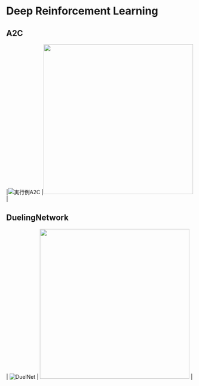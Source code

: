 # Deep Reinforcement Learning 

## A2C
  
|![実行例A2C](https://user-images.githubusercontent.com/55625375/137506512-eeb17973-12be-495e-a75f-03335b16a1ec.gif) |<img src=https://user-images.githubusercontent.com/55625375/137506588-e7034fa9-b882-4091-80c1-52ff1a68620d.png width= 400>| 
 

## DuelingNetwork
| ![DuelNet](https://user-images.githubusercontent.com/55625375/137509377-47b5727b-6732-4101-b14f-8d454da2bed5.gif) | <img src=https://user-images.githubusercontent.com/55625375/137509414-697291e8-b9bc-414a-95f3-4b0ff9e289df.png width= 400> |
